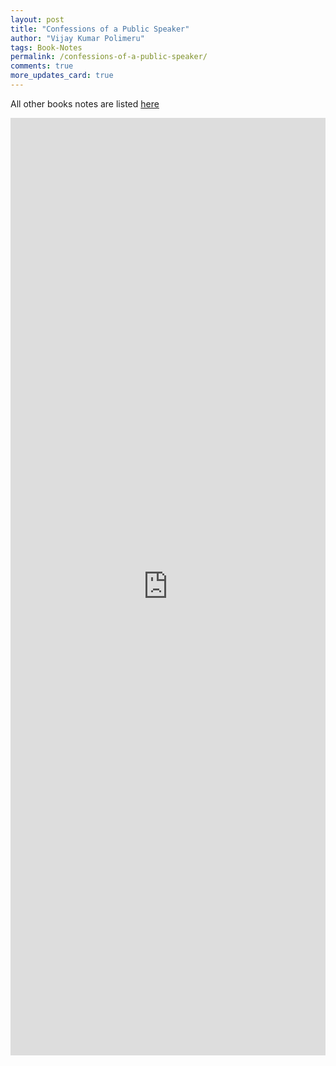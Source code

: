 ```yaml
---
layout: post
title: "Confessions of a Public Speaker"
author: "Vijay Kumar Polimeru"
tags: Book-Notes
permalink: /confessions-of-a-public-speaker/
comments: true
more_updates_card: true
---
```



All other books notes are listed [here](/all-book-notes-google-play/)

<iframe src="https://docs.google.com/document/d/e/2PACX-1vRQmej0M9wkXTymEKdCPVcQZXwKS5PMjzkh-54cRzNi6YyV4yV4MUEFYcU8UFL6amSCiCs8kC8AoUJb/pub?embedded=true"  frameborder="0" width="100%" height="1500" ></iframe>
